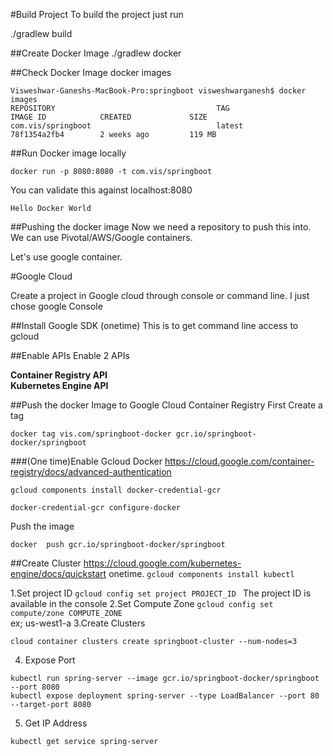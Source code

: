 #Build Project
To build the project just run

./gradlew build

##Create Docker Image
./gradlew docker

##Check Docker Image
docker images

```$xslt
Visweshwar-Ganeshs-MacBook-Pro:springboot visweshwarganesh$ docker images
REPOSITORY                                    TAG                 IMAGE ID            CREATED             SIZE
com.vis/springboot                            latest              78f1354a2fb4        2 weeks ago         119 MB
```

##Run Docker image locally
```$xslt
docker run -p 8080:8080 -t com.vis/springboot
```

You can validate this against localhost:8080

```$xslt
Hello Docker World
```

##Pushing the docker image
Now we need a repository to push this into. We can use Pivotal/AWS/Google containers.

Let's use google container.

#Google Cloud

Create a project in Google cloud through console or command line.
I just chose google Console

##Install Google SDK (onetime)
This is to get command line access to gcloud

##Enable APIs
Enable 2 APIs
 
 **Container Registry API** <br/>
 **Kubernetes Engine API**
 
 ##Push the docker Image to Google Cloud Container Registry
 First Create a tag 
 ```$xslt
docker tag vis.com/springboot-docker gcr.io/springboot-docker/springboot
```

###(One time)Enable Gcloud Docker
https://cloud.google.com/container-registry/docs/advanced-authentication

```$xslt
gcloud components install docker-credential-gcr

docker-credential-gcr configure-docker
```
 
Push the image

```$xslt
docker  push gcr.io/springboot-docker/springboot
```

##Create Cluster
https://cloud.google.com/kubernetes-engine/docs/quickstart
onetime. `gcloud components install kubectl`

1.Set project ID
`gcloud config set project PROJECT_ID
`
The project ID is available in the console
2.Set Compute Zone
`gcloud config set compute/zone COMPUTE_ZONE
` <br/>ex; us-west1-a
3.Create Clusters
```$xslt
cloud container clusters create springboot-cluster --num-nodes=3
```
4. Expose Port
```$xslt
kubectl run spring-server --image gcr.io/springboot-docker/springboot --port 8080
kubectl expose deployment spring-server --type LoadBalancer --port 80 --target-port 8080
```
5. Get IP Address

`kubectl get service spring-server`